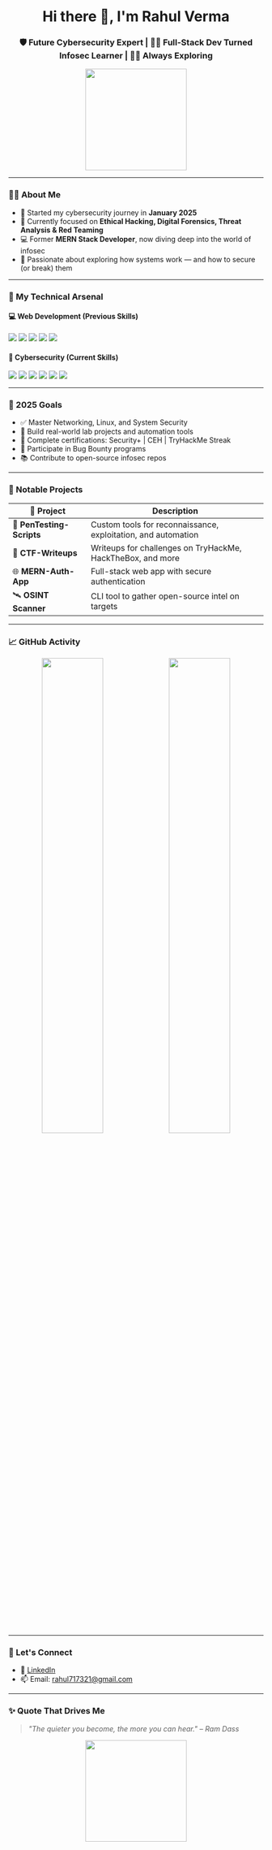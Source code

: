 <h1 align="center">Hi there 👋, I'm Rahul Verma</h1>
<h3 align="center">🛡️ Future Cybersecurity Expert | 🧑‍💻 Full-Stack Dev Turned Infosec Learner | 🕵️‍♂️ Always Exploring</h3>

<p align="center">
  <img src="https://media.giphy.com/media/coxQHKASG60HrHtvkt/giphy.gif" width="200" />
</p>

---

### 👨‍💻 About Me

- 🚀 Started my cybersecurity journey in **January 2025**
- 🧠 Currently focused on **Ethical Hacking, Digital Forensics, Threat Analysis & Red Teaming**
- 💻 Former **MERN Stack Developer**, now diving deep into the world of infosec
- 🎯 Passionate about exploring how systems work — and how to secure (or break) them

---

### 🧰 My Technical Arsenal

#### 💻 Web Development (Previous Skills)
<p>
  <img src="https://img.shields.io/badge/MongoDB-4EA94B?style=for-the-badge&logo=mongodb&logoColor=white"/>
  <img src="https://img.shields.io/badge/Express.js-000000?style=for-the-badge&logo=express&logoColor=white"/>
  <img src="https://img.shields.io/badge/React-61DAFB?style=for-the-badge&logo=react&logoColor=black"/>
  <img src="https://img.shields.io/badge/Node.js-339933?style=for-the-badge&logo=nodedotjs&logoColor=white"/>
  <img src="https://img.shields.io/badge/MySQL-00758F?style=for-the-badge&logo=mysql&logoColor=white"/>
</p>

#### 🔐 Cybersecurity (Current Skills)
<p>
  <img src="https://img.shields.io/badge/Linux-FCC624?style=for-the-badge&logo=linux&logoColor=black"/>
  <img src="https://img.shields.io/badge/Bash-4EAA25?style=for-the-badge&logo=gnubash&logoColor=white"/>
  <img src="https://img.shields.io/badge/Nmap-0073A8?style=for-the-badge&logo=nmap&logoColor=white"/>
  <img src="https://img.shields.io/badge/Wireshark-1679A7?style=for-the-badge&logo=wireshark&logoColor=white"/>
  <img src="https://img.shields.io/badge/Burp Suite-ff4400?style=for-the-badge&logo=burpsuite&logoColor=white"/>
  <img src="https://img.shields.io/badge/Python-3776AB?style=for-the-badge&logo=python&logoColor=white"/>
</p>

---

### 🎯 2025 Goals

- ✅ Master Networking, Linux, and System Security
- 🧠 Build real-world lab projects and automation tools
- 🔐 Complete certifications: Security+ | CEH | TryHackMe Streak
- 🎯 Participate in Bug Bounty programs
- 📚 Contribute to open-source infosec repos

---

### 🚧 Notable Projects

| 🚀 Project | Description |
|-----------|-------------|
| 🧰 **PenTesting-Scripts** | Custom tools for reconnaissance, exploitation, and automation |
| 🧠 **CTF-Writeups** | Writeups for challenges on TryHackMe, HackTheBox, and more |
| 🌐 **MERN-Auth-App** | Full-stack web app with secure authentication |
| 🛰️ **OSINT Scanner** | CLI tool to gather open-source intel on targets |

---

### 📈 GitHub Activity

<p align="center">
  <img src="https://github-readme-stats.vercel.app/api?username=lord-rahul&show_icons=true&theme=radical" width="49%"/>
  <img src="https://github-readme-streak-stats.herokuapp.com?user=lord-rahul&theme=radical" width="49%"/>
</p>

---

### 🔗 Let's Connect

- 🔗 [LinkedIn](https://www.linkedin.com/in/rahul-verma-532095280/)
- 📫 Email: rahul717321@gmail.com

---

### ✨ Quote That Drives Me
> _"The quieter you become, the more you can hear." – Ram Dass_

<p align="center">
  <img src="https://media.giphy.com/media/f3iwJFOVOwuy7K6FFw/giphy.gif" width="200" />
</p>
